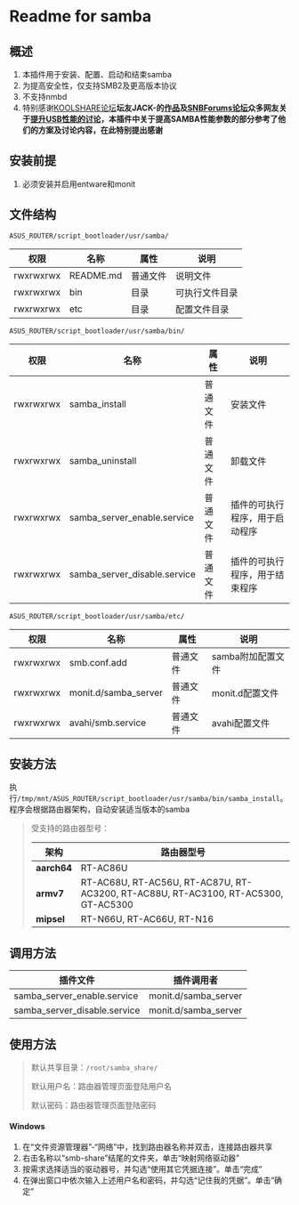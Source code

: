 # Readme for samba

## 概述

1. 本插件用于安装、配置、启动和结束samba
2. 为提高安全性，仅支持SMB2及更高版本协议
3. 不支持nmbd
4. 特别感谢[KOOLSHARE论坛](https://koolshare.cn/forum.php)**坛友JACK-**的[作品](https://github.com/JackMerlin/USBAccelerator)及[SNBForums论坛](https://www.snbforums.com/forums/)**众多网友**关于[提升USB性能的讨论](https://www.snbforums.com/threads/ac86u-smb-tweaking.44729/)，本插件中关于提高SAMBA性能参数的部分参考了他们的方案及讨论内容，在此**特别提出感谢**

## 安装前提

1. 必须安装并启用entware和monit

## 文件结构

`ASUS_ROUTER/script_bootloader/usr/samba/`

| 权限      | 名称      | 属性     | 说明           |
| --------- | --------- | -------- | -------------- |
| rwxrwxrwx | README.md | 普通文件 | 说明文件       |
| rwxrwxrwx | bin       | 目录     | 可执行文件目录 |
| rwxrwxrwx | etc       | 目录     | 配置文件目录   |

`ASUS_ROUTER/script_bootloader/usr/samba/bin/`

| 权限      | 名称                         | 属性     | 说明                           |
| --------- | ---------------------------- | -------- | ------------------------------ |
| rwxrwxrwx | samba_install                | 普通文件 | 安装文件                       |
| rwxrwxrwx | samba_uninstall              | 普通文件 | 卸载文件                       |
| rwxrwxrwx | samba_server_enable.service  | 普通文件 | 插件的可执行程序，用于启动程序 |
| rwxrwxrwx | samba_server_disable.service | 普通文件 | 插件的可执行程序，用于结束程序 |

`ASUS_ROUTER/script_bootloader/usr/samba/etc/`

| 权限      | 名称                 | 属性     | 说明                |
| --------- | -------------------- | -------- | ------------------- |
| rwxrwxrwx | smb.conf.add         | 普通文件 | samba附加配置文件   |
| rwxrwxrwx | monit.d/samba_server | 普通文件 | monit.d配置文件     |
| rwxrwxrwx | avahi/smb.service    | 普通文件 | avahi配置文件       |

## 安装方法

执行`/tmp/mnt/ASUS_ROUTER/script_bootloader/usr/samba/bin/samba_install`。程序会根据路由器架构，自动安装适当版本的samba

   > 受支持的路由器型号：
   >
   > | 架构        | 路由器型号                                                                         |
   > | ----------- | ---------------------------------------------------------------------------------- |
   > | **aarch64** | RT-AC86U                                                                           |
   > | **armv7**   | RT-AC68U, RT-AC56U, RT-AC87U, RT-AC3200, RT-AC88U, RT-AC3100, RT-AC5300, GT-AC5300 |
   > | **mipsel**  | RT-N66U, RT-AC66U, RT-N16                                                          |

## 调用方法

| 插件文件                     | 插件调用者           |
| ---------------------------- | -------------------- |
| samba_server_enable.service  | monit.d/samba_server |
| samba_server_disable.service | monit.d/samba_server |

## 使用方法

> 默认共享目录：`/root/samba_share/`
>
> 默认用户名：路由器管理页面登陆用户名
> 
> 默认密码：路由器管理页面登陆密码

#### Windows

1. 在“文件资源管理器”-“网络”中，找到路由器名称并双击，连接路由器共享
2. 右击名称以“smb-share”结尾的文件夹，单击“映射网络驱动器”
3. 按需求选择适当的驱动器号，并勾选“使用其它凭据连接”。单击“完成”
4. 在弹出窗口中依次输入上述用户名和密码，并勾选“记住我的凭据”。单击“确定”